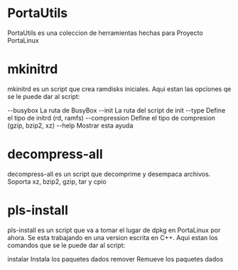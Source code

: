 # PortaUtils
PortaUtils es una coleccion de herramientas hechas para Proyecto PortaLinux

# mkinitrd

mkinitrd es un script que crea ramdisks iniciales. Aqui estan las opciones qe se le
puede dar al script:

--busybox       La ruta de BusyBox
--init          La ruta del script de init
--type          Define el tipo de initrd (rd, ramfs)
--compression   Define el tipo de compresion (gzip, bzip2, xz)
--help          Mostrar esta ayuda

# decompress-all

decompress-all es un script que decomprime y desempaca archivos. Soporta xz, bzip2,
gzip, tar y cpio

# pls-install

pls-install es un script que va a tomar el lugar de dpkg en PortaLinux por ahora.
Se esta trabajando en una version escrita en C++. Aqui estan los comandos que se le
puede dar al script:

instalar	Instala los paquetes dados
remover		Remueve los paquetes dados
